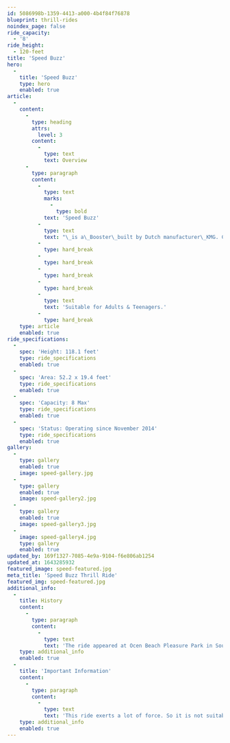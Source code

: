 ```yaml
---
id: 5086998b-1359-4413-a000-4b4f84f76878
blueprint: thrill-rides
noindex_page: false
ride_capacity:
  - '8'
ride_height:
  - 120-feet
title: 'Speed Buzz'
hero:
  -
    title: 'Speed Buzz'
    type: hero
    enabled: true
article:
  -
    content:
      -
        type: heading
        attrs:
          level: 3
        content:
          -
            type: text
            text: Overview
      -
        type: paragraph
        content:
          -
            type: text
            marks:
              -
                type: bold
            text: 'Speed Buzz'
          -
            type: text
            text: "\_is a\_Booster\_built by Dutch manufacturer\_KMG. Can hold up to 8 people at once, two gondolas each with two rows of two riders facing back-to-back. Passengers climb into the gondola's which then spins up to the top of the ride while the next passengers climb on board. When the ride is full and ready to go it spins around like a pendulum, while you enjoy dizzying views and adrenaline. Only the bravest riders will dare try this one out."
          -
            type: hard_break
          -
            type: hard_break
          -
            type: hard_break
          -
            type: hard_break
          -
            type: text
            text: 'Suitable for Adults & Teenagers.'
          -
            type: hard_break
    type: article
    enabled: true
ride_specifications:
  -
    spec: 'Height: 118.1 feet'
    type: ride_specifications
    enabled: true
  -
    spec: 'Area: 52.2 x 19.4 feet'
    type: ride_specifications
    enabled: true
  -
    spec: 'Capacity: 8 Max'
    type: ride_specifications
    enabled: true
  -
    spec: 'Status: Operating since November 2014'
    type: ride_specifications
    enabled: true
gallery:
  -
    type: gallery
    enabled: true
    image: speed-gallery.jpg
  -
    type: gallery
    enabled: true
    image: speed-gallery2.jpg
  -
    type: gallery
    enabled: true
    image: speed-gallery3.jpg
  -
    image: speed-gallery4.jpg
    type: gallery
    enabled: true
updated_by: 169f1327-7085-4e9a-9104-f6e806ab1254
updated_at: 1643285932
featured_image: speed-featured.jpg
meta_title: 'Speed Buzz Thrill Ride'
featured_img: speed-featured.jpg
additional_info:
  -
    title: History
    content:
      -
        type: paragraph
        content:
          -
            type: text
            text: 'The ride appeared at Ocen Beach Pleasure Park in South Shields during the 2021 season.'
    type: additional_info
    enabled: true
  -
    title: 'Important Information'
    content:
      -
        type: paragraph
        content:
          -
            type: text
            text: 'This ride exerts a lot of force. So it is not suitable for people with back or neck problems, heart conditions, pregnant people or anyone who has recently undergone surgery.'
    type: additional_info
    enabled: true
---
```

